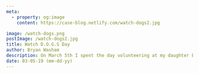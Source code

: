 ```yaml
---
meta:
  - property: og:image
    content: https://case-blog.netlify.com/watch-dogs2.jpg

image: /watch-dogs.png
postImage: /watch-dogs2.jpg
title: Watch D.O.G.S Day
author: Bryan Washam
description: On March 5th I spent the day volunteering at my daughter Emma's school (Round Hill Elementary) as a Watch D.O.G.S dad. The main goals of the program are to increase male role model involvement in education and to provide an extra set of eyes/ears to enhance school security.
date: 03-05-19 (mm-dd-yy)
---
```


<BlogPost>
<template>
<p>
On March 5th I spent the day volunteering at my daughter Emma's school (Round Hill Elementary) as a Watch D.O.G.S dad. This is the same program Paul Correll volunteered in with his daughter. The main goals of the program are to increase male role model involvement in education and to provide an extra set of eyes/ears to enhance school security.

This was my second time volunteering and I definitely feel that I get just as much out of it as the kids. It was amazing to see how eager and excited they were to teach me about what they were working on. Experiencing the curriculum firsthand, across each grade level, definitely sparked a lot of ideas of fun learning activities we could do at home with our kids. Round Hill ES is currently in a Computer Science Immersion program called Code to the future. Each class I visited were doing some type of STEAM focused activity. It was interesting to see how they are building up computer science concepts throughout the different grade levels. For example, K-2 start with simple Scratch programs working their way up to programming Lego Mindstorm EV3 (3rd grade), Micro:bit, Makey-makey(4th-5th).

Here were the highlights of the day (edited out most of the boring stuff)
5th Grade - Working on Lego Mindstorm EV3 project. Their robots were to focus on solving an environmental problem, such as cleaning up ship wreckage from the ocean floor.
3rd Grade - Healthy Habits Outline. The whole focus of this project was to provide the kids a framework for which to organize their ideas. Apparently that is a big hurtle for 3rd graders.
Kindergarten - Coding Graphs - Kids were coloring square on a graph then they had to translates those colors to a list of x value, y value, color used worksheet.
5th Grade - Math sheets: We were given a sheet with 2 large subtraction problems with 10 blanks. Our job was to fill in those blanks with 0 - 9 not reusing any of the numbers. I'll admit it, I struggled a bit. The kids made me feel better by saying it was the hardest one they'd had so far.
1st Grade - Book Reports (yuck) - The only redeeming quality of this one was that the student I got chose Steve jobs. My job was to help him research significant facts about Jobs. We both agreed that the he made some pretty cool stuff but it was really neat that he was in a club dubbed the "Wireheads".
4th Grade - Innovation Lab - They coded pedometers with Micro:bit chips and were testing out theories on how to get the most steps. I recommended you just swing it around by the battery cord. In hindsight, probably not what the teacher was looking for (but effective!).
Kindergarten - Recess - We played monsters and I chased them around the playground for about 40 minutes straight. I got my steps for the day by 2:30. Exhausted!

</p>
</template>
</BlogPost>
